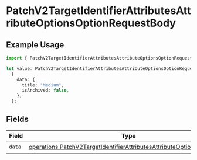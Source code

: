 # PatchV2TargetIdentifierAttributesAttributeOptionsOptionRequestBody

## Example Usage

```typescript
import { PatchV2TargetIdentifierAttributesAttributeOptionsOptionRequestBody } from "attio-js/models/operations";

let value: PatchV2TargetIdentifierAttributesAttributeOptionsOptionRequestBody =
  {
    data: {
      title: "Medium",
      isArchived: false,
    },
  };
```

## Fields

| Field                                                                                                                                                            | Type                                                                                                                                                             | Required                                                                                                                                                         | Description                                                                                                                                                      |
| ---------------------------------------------------------------------------------------------------------------------------------------------------------------- | ---------------------------------------------------------------------------------------------------------------------------------------------------------------- | ---------------------------------------------------------------------------------------------------------------------------------------------------------------- | ---------------------------------------------------------------------------------------------------------------------------------------------------------------- |
| `data`                                                                                                                                                           | [operations.PatchV2TargetIdentifierAttributesAttributeOptionsOptionData](../../models/operations/patchv2targetidentifierattributesattributeoptionsoptiondata.md) | :heavy_check_mark:                                                                                                                                               | N/A                                                                                                                                                              |